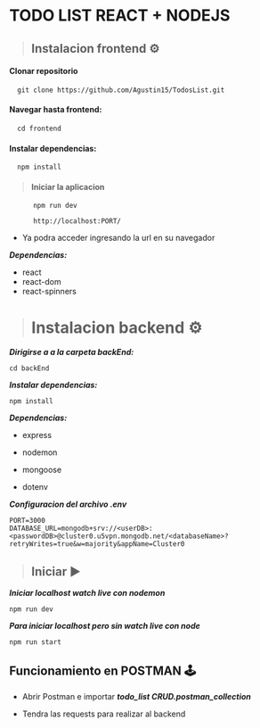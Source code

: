 # TODO LIST REACT + NODEJS

> ## Instalacion frontend ⚙

#### Clonar repositorio

      git clone https://github.com/Agustin15/TodosList.git

#### Navegar hasta frontend:

      cd frontend

#### Instalar dependencias:

      npm install

> #### Iniciar la aplicacion

          npm run dev

          http://localhost:PORT/

- Ya podra acceder ingresando la url en su navegador

**_Dependencias:_**

- react
- react-dom
- react-spinners

> # Instalacion backend ⚙

**_Dirigirse a a la carpeta backEnd:_**

    cd backEnd

**_Instalar dependencias:_**

    npm install

**_Dependencias:_**

- express

- nodemon
- mongoose

- dotenv

**_Configuracion del archivo .env_**

    PORT=3000
    DATABASE_URL=mongodb+srv://<userDB>:<passwordDB>@cluster0.u5vpn.mongodb.net/<databaseName>?retryWrites=true&w=majority&appName=Cluster0

> ## Iniciar ▶

**_Iniciar localhost watch live con nodemon_**

    npm run dev

**_Para iniciar localhost pero sin watch live con node_**

    npm run start

## Funcionamiento en POSTMAN 🕹

- Abrir Postman e importar **_todo_list CRUD.postman_collection_**

- Tendra las requests para realizar al backend
